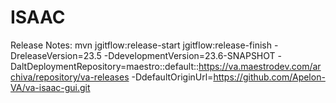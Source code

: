 ISAAC
=====

Release Notes:
mvn jgitflow:release-start jgitflow:release-finish -DreleaseVersion=23.5 -DdevelopmentVersion=23.6-SNAPSHOT -DaltDeploymentRepository=maestro::default::https://va.maestrodev.com/archiva/repository/va-releases  -DdefaultOriginUrl=https://github.com/Apelon-VA/va-isaac-gui.git